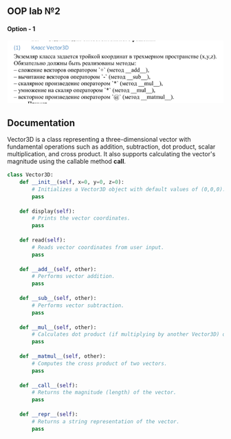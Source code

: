 ## OOP lab №2

#### Option - 1

![img.png](img.png)


## Documentation
Vector3D is a class representing a three-dimensional vector with fundamental operations
such as addition, subtraction, dot product, scalar multiplication, and cross product. 
It also supports calculating the vector's magnitude using the callable method __call__.

```python
class Vector3D:
    def __init__(self, x=0, y=0, z=0):
        # Initializes a Vector3D object with default values of (0,0,0).
        pass

    def display(self):
        # Prints the vector coordinates.
        pass
    
    def read(self):
        # Reads vector coordinates from user input.
        pass
    
    def __add__(self, other):
        # Performs vector addition.
        pass
    
    def __sub__(self, other):
        # Performs vector subtraction.
        pass
    
    def __mul__(self, other):
        # Calculates dot product (if multiplying by another Vector3D) or scalar multiplication (if multiplying by a number).
        pass
    
    def __matmul__(self, other):
        # Computes the cross product of two vectors.
        pass
    
    def __call__(self):
        # Returns the magnitude (length) of the vector.
        pass
    
    def __repr__(self):
        # Returns a string representation of the vector.
        pass

```
